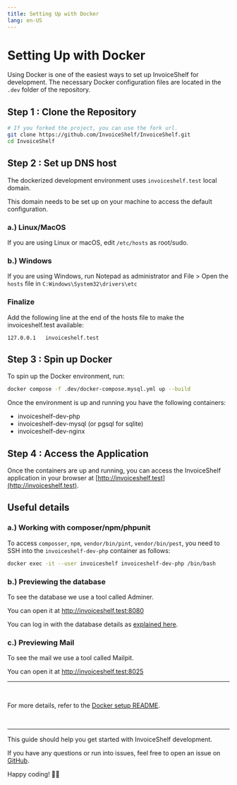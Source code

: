 ```yaml
---
title: Setting Up with Docker
lang: en-US
---
```


# Setting Up with Docker

Using Docker is one of the easiest ways to set up InvoiceShelf for development. The necessary Docker configuration files are located in the `.dev` folder of the repository.

## Step 1 : Clone the Repository

```bash
# If you forked the project, you can use the fork url.
git clone https://github.com/InvoiceShelf/InvoiceShelf.git
cd InvoiceShelf
```

## Step 2 : Set up DNS host

The dockerized development environment uses `invoiceshelf.test` local domain.

This domain needs to be set up on your machine to access the default configuration.

### a.) Linux/MacOS

If you are using Linux or macOS, edit `/etc/hosts` as root/sudo.

### b.) Windows

If you are using Windows, run Notepad as administrator and File > Open the `hosts` file in `C:Windows\System32\drivers\etc`

### Finalize

Add the following line at the end of the hosts file to make the invoiceshelf.test available:

```
127.0.0.1   invoiceshelf.test
```

## Step 3 : Spin up Docker

To spin up the Docker environment, run:

```bash
docker compose -f .dev/docker-compose.mysql.yml up --build
```

Once the environment is up and running you have the following containers:

- invoiceshelf-dev-php
- invoiceshelf-dev-mysql (or pgsql for sqlite)
- invoiceshelf-dev-nginx

## Step 4 : Access the Application

Once the containers are up and running, you can access the InvoiceShelf application in your browser at [http://invoiceshelf.test](http://invoiceshelf.test).


## Useful details

### a.) Working with composer/npm/phpunit

To access `composser`, `npm`, `vendor/bin/pint`, `vendor/bin/pest`, you need to SSH into the `invoiceshelf-dev-php` container as follows:

```bash
docker exec -it --user invoiceshelf invoiceshelf-dev-php /bin/bash
```

### b.) Previewing the database

To see the database we use a tool called Adminer.

You can open it at http://invoiceshelf.test:8080

You can log in with the database details as [explained here](https://github.com/InvoiceShelf/InvoiceShelf/blob/develop/.dev/README.md#2-databases).


### c.) Previewing Mail

To see the mail we use a tool called Mailpit. 

You can open it at http://invoiceshelf.test:8025

---

&nbsp;

For more details, refer to the [Docker setup README](https://github.com/InvoiceShelf/InvoiceShelf/blob/develop/.dev/README.md).

&nbsp;

---

This guide should help you get started with InvoiceShelf development.

If you have any questions or run into issues, feel free to open an issue on [GitHub](https://github.com/InvoiceShelf/InvoiceShelf/issues). 

Happy coding! 🧑‍💻